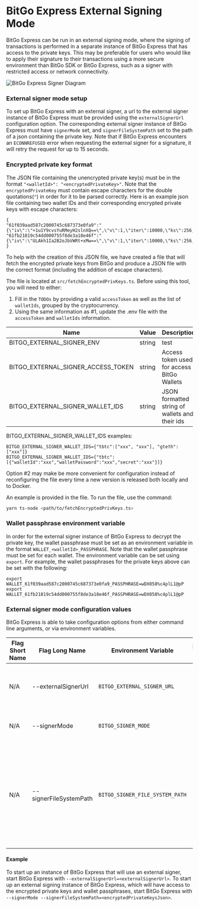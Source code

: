 # BitGo Express External Signing Mode

BitGo Express can be run in an external signing mode, where the signing of transactions is performed in a separate instance of BitGo Express that has access to the private keys.
This may be preferable for users who would like to apply their signature to their transactions using a more secure environment than BitGo SDK or BitGo Express, such as a signer with restricted access or network connectivity.

![BitGo Express Signer Diagram](express_signer.png)

### External signer mode setup

To set up BitGo Express with an external signer, a url to the external signer instance of BitGo Express must be provided using the `externalSignerUrl` configuration option.
The corresponding external signer instance of BitGo Express must have `signerMode` set, and `signerFileSystemPath` set to the path of a json containing the private key.
Note that if BitGo Express encounters an `ECONNREFUSED` error when requesting the external signer for a signature, it will retry the request for up to 15 seconds.

### Encrypted private key format

The JSON file containing the unencrypted private key(s) must be in the format `"<walletId>": "<encryptedPrivateKey>"`. Note that the `encryptedPrivateKey` must contain escape characters for the double quotations(`"`) in order for it to be parsed correctly.
Here is an example json file containing two wallet IDs and their corresponding encrypted private keys with escape characters:

```
{
"61f039aad587c2000745c687373e0fa9":"{\"iv\":\"+1u1Y9cvsYuRMeyH2slnXQ==\",\"v\":1,\"iter\":10000,\"ks\":256,\"ts\":64,\"mode\":\"ccm\",\"adata\":\"\",\"cipher\":\"aes\",\"salt\":\"54kOXTqJ9mc=\",\"ct\":\"JF5wQ82wa1dYyFxFlbHCvK4a+A6MTHdhOqc5uXsz2icWhkY2Lin/3Ab8ZwvwDaR1JYKmC/g1gXIGwVZEOl1M/bRHY420h7sDtmTS6Ebse5NWbF0ItfUJlk6HVATGa+C6mkbaVxJ4kQW/ehnT3riqzU069ATPz8E=\"}",
"61fb21819c54dd000755f8de3a18e46f":"{\"iv\":\"ULAkh1Ia2B2oJbVWRt+xMw==\",\"v\":1,\"iter\":10000,\"ks\":256,\"ts\":64,\"mode\":\"ccm\",\"adata\":\"\",\"cipher\":\"aes\",\"salt\":\"SVkVei5M1qU=\",\"ct\":\"NxfG1HQWGcrwCHkQh8DKeMaZrRic+SSBQHtuOSsSJzW5MDOpwqDta8PDdh52lp9eqtaY+CGN6rPhaGbeZDrEyV2PoBGeb48GicMTVAehkyoF9mr8edtsWDCxcmmde+1zv3czy2n/bgXYNGvX39D30GDRpfovSYc=\"}"
}
```

To help with the creation of this JSON file, we have created a file that will fetch the encrypted private keys from BitGo and produce a JSON file with the correct format (including the addition of escape characters).

The file is located at `src/fetchEncryptedPrivKeys.ts`. Before using this tool, you will need to either:

1. Fill in the `TODOs` by providing a valid `accessToken` as well as the list of `walletIds`, grouped by the cryptocurrency.
2. Using the same information as #1, update the .env file with the `accessToken` and `walletIds` information.

| Name                               | Value  | Description                                    |
| ---------------------------------- | ------ | ---------------------------------------------- |
| BITGO_EXTERNAL_SIGNER_ENV          | string | test                                           |
| BITGO_EXTERNAL_SIGNER_ACCESS_TOKEN | string | Access token used for access BitGo Wallets     |
| BITGO_EXTERNAL_SIGNER_WALLET_IDS   | string | JSON formatted string of wallets and their ids |

BITGO_EXTERNAL_SIGNER_WALLET_IDS examples:

```
BITGO_EXTERNAL_SIGNER_WALLET_IDS={"tbtc":["xxx", "xxx"], "gteth": ["xxx"]}
BITGO_EXTERNAL_SIGNER_WALLET_IDS={"tbtc":[{"walletId":"xxx","walletPassword":"xxx","secret":"xxx"}]}
```

Option #2 may make be more convenient for configuration instead of reconfiguring the file every time a new version is released both locally and to Docker.

An example is provided in the file. To run the file, use the command:

```sh
yarn ts-node <path/to/fetchEncryptedPrivKeys.ts>
```

### Wallet passphrase environment variable

In order for the external signer instance of BitGo Express to decrypt the private key, the wallet passphrase must be set as an environment variable in the format `WALLET_<walletId>_PASSPHRASE`. Note that the wallet passphrase must be set for each wallet.
The environment variable can be set using `export`. For example, the wallet passphrases for the private keys above can be set with the following:

```
export WALLET_61f039aad587c2000745c687373e0fa9_PASSPHRASE=wDX058%c4plL1@pP
export WALLET_61fb21819c54dd000755f8de3a18e46f_PASSPHRASE=wDX058%c4plL1@pP
```

### External signer mode configuration values

BitGo Express is able to take configuration options from either command line arguments, or via environment variables.

| Flag Short Name | Flag Long Name         | Environment Variable             | Default Value | Description                                                                                                                   |
| --------------- | ---------------------- | -------------------------------- | ------------- | ----------------------------------------------------------------------------------------------------------------------------- |
| N/A             | --externalSignerUrl    | `BITGO_EXTERNAL_SIGNER_URL`      | N/A           | URL specifying the external API to call for remote signing.                                                                   |
| N/A             | --signerMode           | `BITGO_SIGNER_MODE `             | N/A           | If set, run Express as a remote signer.                                                                                       |
| N/A             | --signerFileSystemPath | `BITGO_SIGNER_FILE_SYSTEM_PATH ` | N/A           | Local path specifying where an Express signer machine keeps the encrypted user private keys. Required when signerMode is set. |

#### Example

To start up an instance of BitGo Express that will use an external signer, start BitGo Express with `--externalSignerUrl=<externalSignerUrl>`.
To start up an external signing instance of BitGo Express, which will have access to the encrypted private keys and wallet passphrases, start BitGo Express with `--signerMode --signerFileSystemPath=<encryptedPrivateKeysJson>`.
